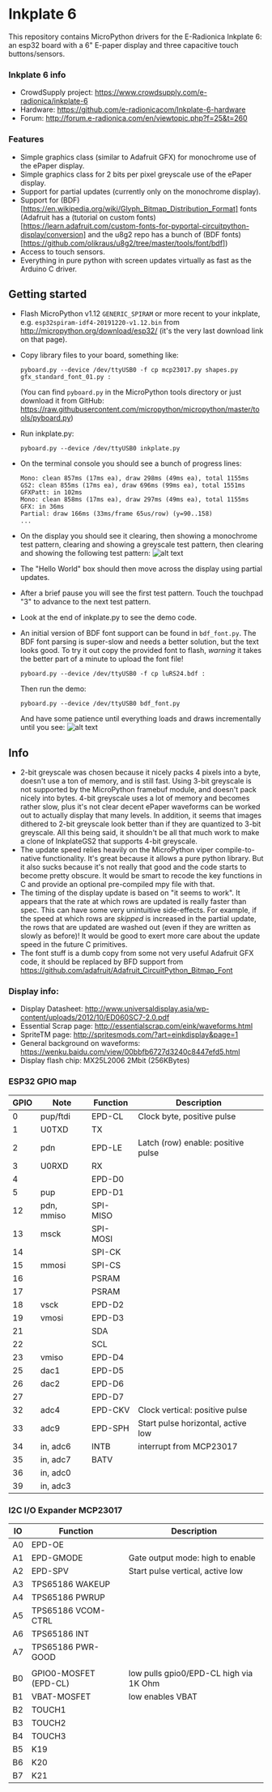 Inkplate 6
==========

This repository contains MicroPython drivers for the E-Radionica Inkplate 6: an esp32 board with
a 6" E-paper display and three capacitive touch buttons/sensors.

### Inkplate 6 info
- CrowdSupply project: https://www.crowdsupply.com/e-radionica/inkplate-6
- Hardware: https://github.com/e-radionicacom/Inkplate-6-hardware
- Forum: http://forum.e-radionica.com/en/viewtopic.php?f=25&t=260

### Features

- Simple graphics class (similar to Adafruit GFX) for monochrome use of the ePaper display.
- Simple graphics class for 2 bits per pixel greyscale use of the ePaper display.
- Support for partial updates (currently only on the monochrome display).
- Support for (BDF)[https://en.wikipedia.org/wiki/Glyph_Bitmap_Distribution_Format] fonts
  (Adafruit has a (tutorial on custom fonts)[https://learn.adafruit.com/custom-fonts-for-pyportal-circuitpython-display/conversion]
  and the u8g2 repo has a bunch of (BDF fonts)[https://github.com/olikraus/u8g2/tree/master/tools/font/bdf])
- Access to touch sensors.
- Everything in pure python with screen updates virtually as fast as the Arduino C driver.

Getting started
---------------

- Flash MicroPython v1.12 `GENERIC_SPIRAM` or more recent to your inkplate, e.g.
  `esp32spiram-idf4-20191220-v1.12.bin` from http://micropython.org/download/esp32/
  (it's the very last download link on that page).

- Copy library files to your board, something like:
  ```
  pyboard.py --device /dev/ttyUSB0 -f cp mcp23017.py shapes.py gfx_standard_font_01.py :
  ```
  (You can find `pyboard.py` in the MicroPython tools directory or just download it from
  GitHub: https://raw.githubusercontent.com/micropython/micropython/master/tools/pyboard.py)

- Run inkplate.py:
  ```
  pyboard.py --device /dev/ttyUSB0 inkplate.py
  ```

- On the terminal console you should see a bunch of progress lines:
  ```
  Mono: clean 857ms (17ms ea), draw 298ms (49ms ea), total 1155ms
  GS2: clean 855ms (17ms ea), draw 696ms (99ms ea), total 1551ms
  GFXPatt: in 102ms
  Mono: clean 858ms (17ms ea), draw 297ms (49ms ea), total 1155ms
  GFX: in 36ms
  Partial: draw 166ms (33ms/frame 65us/row) (y=90..158)
  ...
  ```

- On the display you should see it clearing, then showing a monochrome test pattern, clearing and
  showing a greyscale test pattern, then clearing and showing the following test pattern:
  ![alt text](https://github.com/tve/mpy-inkplate/blob/master/img/hello_world.jpg?raw=true)

- The "Hello World" box should then move across the display using partial updates.

- After a brief pause you will see the first test pattern. Touch the touchpad "3" to advance to 
  the next test pattern.

- Look at the end of inkplate.py to see the demo code.

- An initial version of BDF font support can be found in `bdf_font.py`. The BDF font parsing is
  super-slow and needs a better solution, but the text looks good. To try it out copy the
  provided font to flash, _warning_ it takes the better part of a minute to upload the font
  file!
  ```
  pyboard.py --device /dev/ttyUSB0 -f cp luRS24.bdf :
  ```
  Then run the demo:
  ```
  pyboard.py --device /dev/ttyUSB0 bdf_font.py
  ```
  And have some patience until everything loads and draws incrementally until you see:
  ![alt text](https://github.com/tve/mpy-inkplate/blob/master/img/hello_font.jpg?raw=true)

Info
----

- 2-bit greyscale was chosen because it nicely packs 4 pixels into a byte, doesn't use a ton of
  memory, and is still fast. Using 3-bit greyscale is not supported by the MicroPython framebuf
  module, and doesn't pack nicely into bytes. 4-bit greyscale uses a lot of memory and becomes
  rather slow, plus it's not clear decent ePaper waveforms can be worked out to actually display
  that many levels. In addition, it seems that images dithered to 2-bit greyscale look better than
  if they are quantized to 3-bit greyscale. All this being said, it shouldn't be all that much
  work to make a clone of InkplateGS2 that supports 4-bit greyscale.
- The update speed relies heavily on the MicroPython viper compile-to-native functionality.
  It's great because it allows a pure python library. But it also sucks because it's not really
  that good and the code starts to become pretty obscure. It would be smart to recode the key
  functions in C and provide an optional pre-compiled mpy file with that.
- The timing of the display update is based on "it seems to work". It appears that the rate at
  which rows are updated is really faster than spec. This can have some very unintuitive
  side-effects. For example, if the speed at which rows are _skipped_ is increased in the partial
  update, the rows that are updated are washed out (even if they are written as slowly as before)!
  It would be good to exert more care about the update speed in the future C primitives.
- The font stuff is a dumb copy from some not very useful Adafruit GFX code, it should be
  replaced by BFD support from https://github.com/adafruit/Adafruit_CircuitPython_Bitmap_Font


### Display info:
- Display Datasheet: http://www.universaldisplay.asia/wp-content/uploads/2012/10/ED060SC7-2.0.pdf
- Essential Scrap page: http://essentialscrap.com/eink/waveforms.html
- SpriteTM page: http://spritesmods.com/?art=einkdisplay&page=1
- General background on waveforms: https://wenku.baidu.com/view/00bbfb6727d3240c8447efd5.html
- Display flash chip: MX25L2006 2Mbit (256KBytes)

### ESP32 GPIO map

| GPIO | Note       | Function | Description |
| ---- | ----       | -------- | ----------- |
|   0  | pup/ftdi   | EPD-CL   | Clock byte, positive pulse |
|   1  | U0TXD      | TX       |
|   2  | pdn        | EPD-LE   | Latch (row) enable: positive pulse |
|   3  | U0RXD      | RX       |
|   4  |            | EPD-D0   |
|   5  | pup        | EPD-D1   |
|  12  | pdn, mmiso | SPI-MISO |
|  13  | msck       | SPI-MOSI |
|  14  |            | SPI-CK   |
|  15  | mmosi      | SPI-CS   |
|  16  |            | PSRAM    |
|  17  |            | PSRAM    |
|  18  | vsck       | EPD-D2   |
|  19  | vmosi      | EPD-D3   |
|  21  |            | SDA      |
|  22  |            | SCL      |
|  23  | vmiso      | EPD-D4   |
|  25  | dac1       | EPD-D5   |
|  26  | dac2       | EPD-D6   |
|  27  |            | EPD-D7   |
|  32  | adc4       | EPD-CKV  | Clock vertical: positive pulse |
|  33  | adc9       | EPD-SPH  | Start pulse horizontal, active low |
|  34  | in, adc6   | INTB     | interrupt from MCP23017 |
|  35  | in, adc7   | BATV     |
|  36  | in, adc0   |          |
|  39  | in, adc3   |          |

### I2C I/O Expander MCP23017

| IO | Function | Description |
| -- | -------- | ----------- |
| A0 | EPD-OE   |
| A1 | EPD-GMODE | Gate output mode: high to enable |
| A2 | EPD-SPV  | Start pulse vertical, active low |
| A3 | TPS65186 WAKEUP |
| A4 | TPS65186 PWRUP |
| A5 | TPS65186 VCOM-CTRL |
| A6 | TPS65186 INT |
| A7 | TPS65186 PWR-GOOD |
|    |          |             |
| B0 | GPIO0-MOSFET (EPD-CL) | low pulls gpio0/EPD-CL high via 1K Ohm |
| B1 | VBAT-MOSFET | low enables VBAT |
| B2 | TOUCH1   |
| B3 | TOUCH2   |
| B4 | TOUCH3   |
| B5 | K19      |
| B6 | K20      |
| B7 | K21      |
